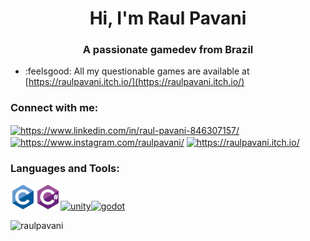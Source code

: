 <h1 align="center">Hi, I'm Raul Pavani</h1>
<h3 align="center">A passionate gamedev from Brazil</h3>

- :feelsgood: All my questionable games are available at [https://raulpavani.itch.io/](https://raulpavani.itch.io/)

<h3 align="left">Connect with me:</h3>
<p align="left">
<a href="https://www.linkedin.com/in/raul-pavani-846307157/" target="blank"><img align="center" src="https://raw.githubusercontent.com/rahuldkjain/github-profile-readme-generator/master/src/images/icons/Social/linked-in-alt.svg" alt="https://www.linkedin.com/in/raul-pavani-846307157/" height="30" width="40" /></a>
<a href="https://www.instagram.com/raulpavani/" target="blank"><img align="center" src="https://raw.githubusercontent.com/rahuldkjain/github-profile-readme-generator/master/src/images/icons/Social/instagram.svg" alt="https://www.instagram.com/raulpavani/" height="30" width="40" /></a>
<a href="https://raulpavani.itch.io/" target="blank"><img align="center" src="https://static-00.iconduck.com/assets.00/itch-io-icon-2048x2048-i6hzclad.png" alt="https://raulpavani.itch.io/" height="40" width="40" /></a>
</p>

<h3 align="left">Languages and Tools:</h3>
<p align="left"> <a href="https://www.cprogramming.com/" target="_blank" rel="noreferrer"><img src="https://raw.githubusercontent.com/devicons/devicon/master/icons/c/c-original.svg" alt="c" width="40" height="40"/></a><a href="https://www.w3schools.com/cs/" target="_blank" rel="noreferrer"><img src="https://raw.githubusercontent.com/devicons/devicon/master/icons/csharp/csharp-original.svg" alt="csharp" width="40" height="40"/></a><a href="https://unity.com/" target="_blank" rel="noreferrer"><img src="https://www.vectorlogo.zone/logos/unity3d/unity3d-icon.svg" alt="unity" width="40" height="40"/></a><a href="https://godotengine.org/" target="_blank" rel="noreferrer"><img src="https://www.vectorlogo.zone/logos/godotengine/godotengine-icon.svg" alt="godot" width="40" height="40"/></a></p>

</p><img height="180em" src="https://github-readme-stats.vercel.app/api/top-langs/?username=raulpavani&layout=compact&langs_count=7&theme=dark&hide=html,css" alt="raulpavani"/></p>



